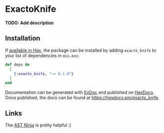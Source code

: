 # ExactoKnife

**TODO: Add description**

## Installation

If [available in Hex](https://hex.pm/docs/publish), the package can be installed
by adding `exacto_knife` to your list of dependencies in `mix.exs`:

```elixir
def deps do
  [
    {:exacto_knife, "~> 0.1.0"}
  ]
end
```

Documentation can be generated with [ExDoc](https://github.com/elixir-lang/ex_doc)
and published on [HexDocs](https://hexdocs.pm). Once published, the docs can
be found at <https://hexdocs.pm/exacto_knife>.


## Links

The [AST Ninja](https://ast.ninja/) is pretty helpful :)